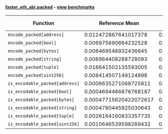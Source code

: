 #### [faster_eth_abi.packed](https://github.com/BobTheBuidler/faster-eth-abi/blob/master/faster_eth_abi/packed.py) - [view benchmarks](https://github.com/BobTheBuidler/faster-eth-abi/blob/master/benchmarks/test_packed_benchmarks.py)

| Function | Reference Mean | Faster Mean | % Change | Speedup (%) | x Faster | Faster |
|----------|---------------|-------------|----------|-------------|----------|--------|
| `encode_packed[address]` | 0.012472867641017378 | 0.006952736721425319 | 44.26% | 79.40% | 1.79x | ✅ |
| `encode_packed[bool]` | 0.006975690664232528 | 0.0048343939505029725 | 30.70% | 44.29% | 1.44x | ✅ |
| `encode_packed[bytes]` | 0.006469548932436645 | 0.0046756368446546764 | 27.73% | 38.37% | 1.38x | ✅ |
| `encode_packed[string]` | 0.006964408288728093 | 0.004998149177655818 | 28.23% | 39.34% | 1.39x | ✅ |
| `encode_packed[tuple]` | 0.016641502135593005 | 0.014112202571425314 | 15.20% | 17.92% | 1.18x | ✅ |
| `encode_packed[uint256]` | 0.008414507149124898 | 0.006159197088050379 | 26.80% | 36.62% | 1.37x | ✅ |
| `is_encodable_packed[address]` | 0.0006635271068725811 | 0.0005700938580760887 | 14.08% | 16.39% | 1.16x | ✅ |
| `is_encodable_packed[bool]` | 0.0004694486876768187 | 0.00044644466229736907 | 4.90% | 5.15% | 1.05x | ✅ |
| `is_encodable_packed[bytes]` | 0.00047715620422072617 | 0.0004902187672847542 | -2.74% | -2.66% | 0.97x | ❌ |
| `is_encodable_packed[string]` | 0.0004780445925030643 | 0.00044736384157933236 | 6.42% | 6.86% | 1.07x | ✅ |
| `is_encodable_packed[tuple]` | 0.0026164160833357735 | 0.0024873696450777296 | 4.93% | 5.19% | 1.05x | ✅ |
| `is_encodable_packed[uint256]` | 0.0010646539598269432 | 0.001020035994754669 | 4.19% | 4.37% | 1.04x | ✅ |
